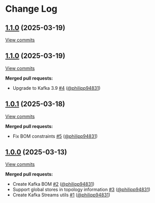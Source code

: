 # Change Log

## [1.1.0](https://github.com/bakdata/kafka-utils/tree/1.1.0) (2025-03-19)
[View commits](https://github.com/bakdata/kafka-utils/compare/1.1.0...1.1.0)


## [1.1.0](https://github.com/bakdata/kafka-utils/tree/1.1.0) (2025-03-19)
[View commits](https://github.com/bakdata/kafka-utils/compare/1.0.1...1.1.0)

**Merged pull requests:**

- Upgrade to Kafka 3.9 [\#4](https://github.com/bakdata/kafka-utils/pull/4) ([@philipp94831](https://github.com/philipp94831))

## [1.0.1](https://github.com/bakdata/kafka-utils/tree/1.0.1) (2025-03-18)
[View commits](https://github.com/bakdata/kafka-utils/compare/1.0.0...1.0.1)

**Merged pull requests:**

- Fix BOM constraints [\#5](https://github.com/bakdata/kafka-utils/pull/5) ([@philipp94831](https://github.com/philipp94831))

## [1.0.0](https://github.com/bakdata/kafka-utils/tree/1.0.0) (2025-03-13)
[View commits](https://github.com/bakdata/kafka-utils/compare/03cb6863ced884f152de99215747ebe0f161c2e0...1.0.0)

**Merged pull requests:**

- Create Kafka BOM [\#2](https://github.com/bakdata/kafka-utils/pull/2) ([@philipp94831](https://github.com/philipp94831))
- Support global stores in topology information [\#3](https://github.com/bakdata/kafka-utils/pull/3) ([@philipp94831](https://github.com/philipp94831))
- Create Kafka Streams utils [\#1](https://github.com/bakdata/kafka-utils/pull/1) ([@philipp94831](https://github.com/philipp94831))
